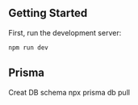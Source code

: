 ## Getting Started

First, run the development server:

```bash
npm run dev
```

## Prisma

Creat DB schema
npx prisma db pull
